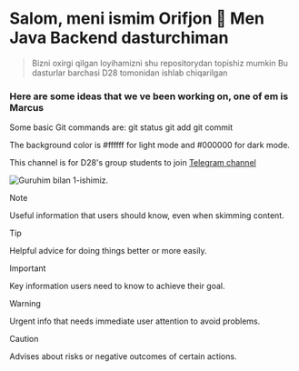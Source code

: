 # Salom, meni ismim Orifjon 👋 Men Java Backend dasturchiman

> Bizni oxirgi qilgan loyihamizni shu repositorydan topishiz mumkin
> Bu dasturlar barchasi D28 tomonidan ishlab chiqarilgan

### Here are some ideas that we ve been working on, one of em is Marcus

Some basic Git commands are:
git status
git add
git commit

The background color is #ffffff for light mode and #000000 for dark mode.

This channel is for D28's group students to join [Telegram channel](https://t.me/generationd28)

![Guruhim bilan 1-ishimiz.](https://www.investopedia.com/oracle-q3-fy-2024-earnings-preview-860632)

> [!NOTE]
> Useful information that users should know, even when skimming content.

> [!TIP]
> Helpful advice for doing things better or more easily.

> [!IMPORTANT]
> Key information users need to know to achieve their goal.

> [!WARNING]
> Urgent info that needs immediate user attention to avoid problems.

> [!CAUTION]
> Advises about risks or negative outcomes of certain actions.
